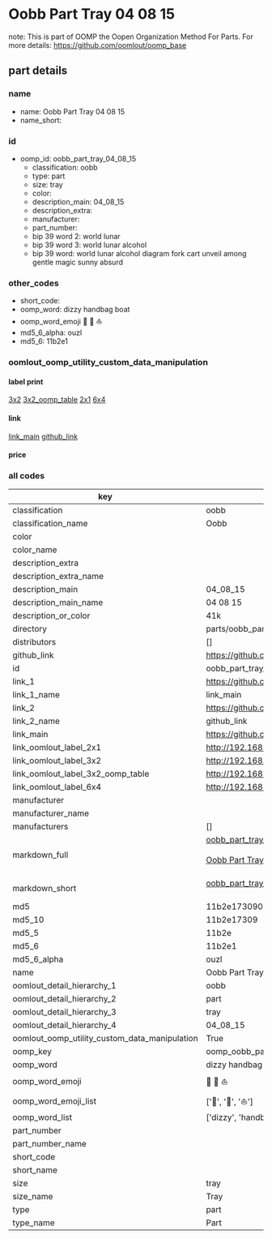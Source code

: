 # Oobb Part Tray 04 08 15  

note: This is part of OOMP the Oopen Organization Method For Parts. For more details: https://github.com/oomlout/oomp_base

##  part details





### name
* name: Oobb Part Tray 04 08 15
* name_short: 
### id
* oomp_id: oobb_part_tray_04_08_15
  * classification: oobb
  * type: part
  * size: tray
  * color: 
  * description_main: 04_08_15
  * description_extra: 
  * manufacturer: 
  * part_number: 
  * bip 39 word 2: world lunar
  * bip 39 word 3: world lunar alcohol
  * bip 39 word: world lunar alcohol diagram fork cart unveil among gentle magic sunny absurd

### other_codes
* short_code: 
* oomp_word: dizzy handbag boat
* oomp_word_emoji :dizzy: :handbag: :boat:
* md5_6_alpha: ouzl
* md5_6: 11b2e1






### oomlout_oomp_utility_custom_data_manipulation
#### label print
[3x2](http://192.168.1.245:1112/?label=oomp%20ouzl)
[3x2_oomp_table](http://192.168.1.107:1112/?label=oomp%20ouzl)
[2x1](http://192.168.1.242:1112/?label=oomp%20ouzl)
[6x4](http://192.168.1.55:1112/?label=oomp%20ouzl)    

#### link

[link_main](https://github.com/oomlout/oomlout_oomp_current_version_messy/tree/main/parts/oobb_part_tray_04_08_15) [github_link](https://github.com/oomlout/oomlout_oomp_part_src/tree/main/parts/oobb_part_tray_04_08_15)                             

#### price







### all codes 
| key | value |  
| --- | --- |  
| classification | oobb |  
| classification_name | Oobb |  
| color |  |  
| color_name |  |  
| description_extra |  |  
| description_extra_name |  |  
| description_main | 04_08_15 |  
| description_main_name | 04 08 15 |  
| description_or_color | 41k |  
| directory | parts/oobb_part_tray_04_08_15 |  
| distributors | [] |  
| github_link | https://github.com/oomlout/oomlout_oomp_part_src/tree/main/parts/oobb_part_tray_04_08_15 |  
| id | oobb_part_tray_04_08_15 |  
| link_1 | https://github.com/oomlout/oomlout_oomp_current_version_messy/tree/main/parts/oobb_part_tray_04_08_15 |  
| link_1_name | link_main |  
| link_2 | https://github.com/oomlout/oomlout_oomp_part_src/tree/main/parts/oobb_part_tray_04_08_15 |  
| link_2_name | github_link |  
| link_main | https://github.com/oomlout/oomlout_oomp_current_version_messy/tree/main/parts/oobb_part_tray_04_08_15 |  
| link_oomlout_label_2x1 | http://192.168.1.242:1112/?label=oomp%20ouzl |  
| link_oomlout_label_3x2 | http://192.168.1.245:1112/?label=oomp%20ouzl |  
| link_oomlout_label_3x2_oomp_table | http://192.168.1.107:1112/?label=oomp%20ouzl |  
| link_oomlout_label_6x4 | http://192.168.1.55:1112/?label=oomp%20ouzl |  
| manufacturer |  |  
| manufacturer_name |  |  
| manufacturers | [] |  
| markdown_full | [oobb_part_tray_04_08_15](https://github.com/oomlout/oomlout_oomp_current_version_messy/tree/main/parts/oobb_part_tray_04_08_15)<br>[](https://github.com/oomlout/oomlout_oomp_current_version_messy/tree/main/parts/oobb_part_tray_04_08_15)<br>[Oobb Part Tray 04 08 15](https://github.com/oomlout/oomlout_oomp_current_version_messy/tree/main/parts/oobb_part_tray_04_08_15)<br><br> |  
| markdown_short | [oobb_part_tray_04_08_15](https://github.com/oomlout/oomlout_oomp_current_version_messy/tree/main/parts/oobb_part_tray_04_08_15)<br><br> |  
| md5 | 11b2e1730907fdcc8c2db3ce0c2147ed |  
| md5_10 | 11b2e17309 |  
| md5_5 | 11b2e |  
| md5_6 | 11b2e1 |  
| md5_6_alpha | ouzl |  
| name | Oobb Part Tray 04 08 15 |  
| oomlout_detail_hierarchy_1 | oobb |  
| oomlout_detail_hierarchy_2 | part |  
| oomlout_detail_hierarchy_3 | tray |  
| oomlout_detail_hierarchy_4 | 04_08_15 |  
| oomlout_oomp_utility_custom_data_manipulation | True |  
| oomp_key | oomp_oobb_part_tray_04_08_15 |  
| oomp_word | dizzy handbag boat |  
| oomp_word_emoji | :dizzy: :handbag: :boat: |  
| oomp_word_emoji_list | [':dizzy:', ':handbag:', ':boat:'] |  
| oomp_word_list | ['dizzy', 'handbag', 'boat'] |  
| part_number |  |  
| part_number_name |  |  
| short_code |  |  
| short_name |  |  
| size | tray |  
| size_name | Tray |  
| type | part |  
| type_name | Part |  
